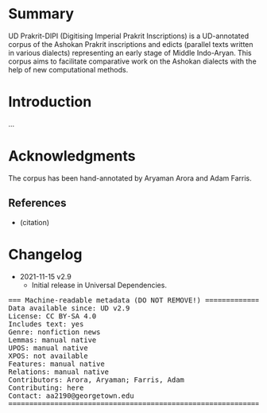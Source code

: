 # Summary

UD Prakrit-DIPI (Digitising Imperial Prakrit Inscriptions) is a UD-annotated corpus of the Ashokan Prakrit inscriptions and edicts (parallel texts written in various dialects) representing an early stage of Middle Indo-Aryan. This corpus aims to facilitate comparative work on the Ashokan dialects with the help of new computational methods.

# Introduction

...


# Acknowledgments

The corpus has been hand-annotated by Aryaman Arora and Adam Farris.

## References

* (citation)


# Changelog

* 2021-11-15 v2.9
  * Initial release in Universal Dependencies.

<pre>
=== Machine-readable metadata (DO NOT REMOVE!) ================================
Data available since: UD v2.9
License: CC BY-SA 4.0
Includes text: yes
Genre: nonfiction news
Lemmas: manual native
UPOS: manual native
XPOS: not available
Features: manual native
Relations: manual native
Contributors: Arora, Aryaman; Farris, Adam
Contributing: here
Contact: aa2190@georgetown.edu
===============================================================================
</pre>
